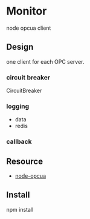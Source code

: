
# Monitor

node opcua client


## Design

one client for each OPC server.

### circuit breaker

CircuitBreaker



### logging

- data
- redis

### callback


## Resource

- [node-opcua](http://node-opcua.github.io/)


## Install

npm install
